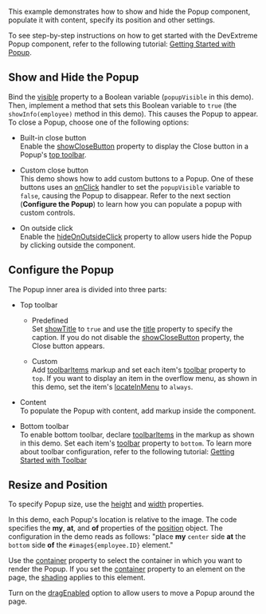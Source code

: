 This example demonstrates how to show and hide the Popup component, populate it with content, specify its position and other settings. 

To see step-by-step instructions on how to get started with the DevExtreme Popup component, refer to the following tutorial: [Getting Started with Popup](/Documentation/Guide/UI_Components/Popup/Getting_Started_with_Popup/).

## Show and Hide the Popup

Bind the [visible](/Documentation/ApiReference/UI_Components/dxPopup/Configuration/#visible) property to a Boolean variable (`popupVisible` in this demo). Then, implement a method that sets this Boolean variable to `true` (the `showInfo(employee)` method in this demo). This causes the Popup to appear. To close a Popup, choose one of the following options:

- Built-in close button    
Enable the [showCloseButton](/Documentation/ApiReference/UI_Components/dxPopup/Configuration/#showCloseButton) property to display the Close button in a Popup's [top toolbar](/Documentation/ApiReference/UI_Components/dxPopup/Configuration/#showTitle).

- Custom close button    
This demo shows how to add custom buttons to a Popup. One of these buttons uses an [onClick](/Documentation/ApiReference/UI_Components/dxButton/Configuration/#onClick) handler to set the `popupVisible` variable to `false`, causing the Popup to disappear. Refer to the next section (**Configure the Popup**) to learn how you can populate a popup with custom controls.

- On outside click    
Enable the [hideOnOutsideClick](/Documentation/ApiReference/UI_Components/dxPopup/Configuration/#hideOnOutsideClick) property to allow users hide the Popup by clicking outside the component.

## Configure the Popup

The Popup inner area is divided into three parts:

- Top toolbar  

    - Predefined    
    Set [showTitle](Documentation/ApiReference/UI_Components/dxPopup/Configuration/#showTitle) to `true` and use the [title](/Documentation/ApiReference/UI_Components/dxPopup/Configuration/#title) property to specify the caption. If you do not disable the [showCloseButton](/Documentation/ApiReference/UI_Components/dxPopup/Configuration/#showCloseButton) property, the Close button appears.
    
    - Custom   
    Add [toolbarItems](/Documentation/ApiReference/UI_Components/dxPopup/Configuration/toolbarItems/) markup and set each item's [toolbar](/Documentation/ApiReference/UI_Components/dxPopup/Configuration/toolbarItems/#toolbar) property to `top`. If you want to display an item in the overflow menu, as shown in this demo, set the item's [locateInMenu](/Documentation/ApiReference/UI_Components/dxPopup/Configuration/toolbarItems/#locateInMenu) to `always`.

- Content   
To populate the Popup with content, add markup inside the component.

- Bottom toolbar   
To enable bottom toolbar, declare [toolbarItems](/Documentation/ApiReference/UI_Components/dxPopup/Configuration/toolbarItems/) in the markup as shown in this demo. Set each item's [toolbar](/Documentation/ApiReference/UI_Components/dxPopup/Configuration/toolbarItems/#toolbar) property to `bottom`. To learn more about toolbar configuration, refer to the following tutorial: [Getting Started with Toolbar](/Documentation/Guide/UI_Components/Toolbar/Getting_Started_with_Toolbar/)       


## Resize and Position

To specify Popup size, use the [height](/Documentation/ApiReference/UI_Components/dxPopup/Configuration/#height) and [width](/Documentation/ApiReference/UI_Components/dxPopup/Configuration/#width) properties.

In this demo, each Popup's location is relative to the image. The code specifies the **my**, **at**, and **of** properties of the [position](/Documentation/ApiReference/UI_Components/dxPopup/Configuration/#position) object. The configuration in the demo reads as follows: "place **my** `center` side **at** the `bottom` side **of** the `#image${employee.ID}` element."

Use the [container](/Documentation/ApiReference/UI_Components/dxPopup/Configuration/#container) property to select the container in which you want to render the Popup. If you set the [container](/Documentation/ApiReference/UI_Components/dxPopup/Configuration/#container) property to an element on the page, the [shading](/Documentation/ApiReference/UI_Components/dxPopup/Configuration/#shading) applies to this element.

Turn on the [dragEnabled](/Documentation/ApiReference/UI_Components/dxPopup/Configuration/#dragEnabled) option to allow users to move a Popup around the page.